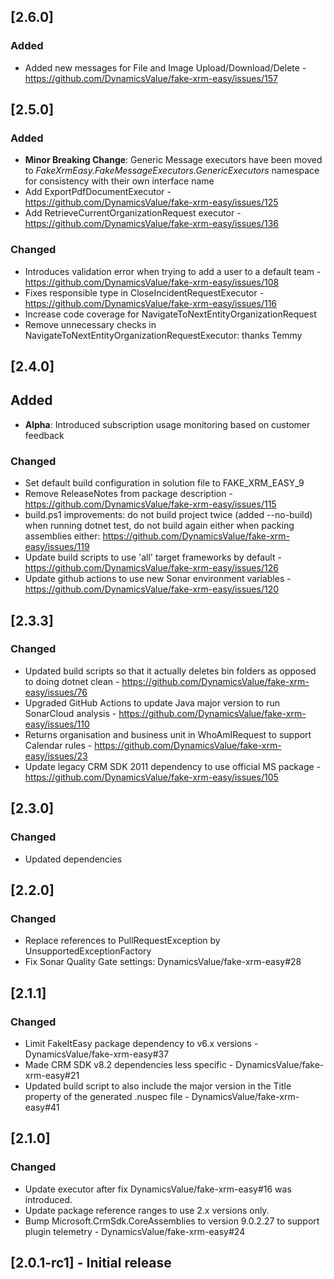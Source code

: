## [2.6.0]

### Added

- Added new messages for File and Image Upload/Download/Delete - https://github.com/DynamicsValue/fake-xrm-easy/issues/157

## [2.5.0]

### Added

- **Minor Breaking Change**:  Generic Message executors have been moved to *FakeXrmEasy.FakeMessageExecutors.GenericExecutors* namespace for consistency with their own interface name
- Add ExportPdfDocumentExecutor - https://github.com/DynamicsValue/fake-xrm-easy/issues/125
- Add RetrieveCurrentOrganizationRequest executor - https://github.com/DynamicsValue/fake-xrm-easy/issues/136 

### Changed

- Introduces validation error when trying to add a user to a default team - https://github.com/DynamicsValue/fake-xrm-easy/issues/108
- Fixes responsible type in CloseIncidentRequestExecutor - https://github.com/DynamicsValue/fake-xrm-easy/issues/116
- Increase code coverage for NavigateToNextEntityOrganizationRequest
- Remove unnecessary checks in NavigateToNextEntityOrganizationRequestExecutor: thanks Temmy

## [2.4.0]

## Added

- **Alpha**: Introduced subscription usage monitoring based on customer feedback

### Changed

- Set default build configuration in solution file to FAKE_XRM_EASY_9
- Remove ReleaseNotes from package description - https://github.com/DynamicsValue/fake-xrm-easy/issues/115
- build.ps1 improvements: do not build project twice (added --no-build) when running dotnet test, do not build again either when packing assemblies either: https://github.com/DynamicsValue/fake-xrm-easy/issues/119
- Update build scripts to use 'all' target frameworks by default - https://github.com/DynamicsValue/fake-xrm-easy/issues/126
- Update github actions to use new Sonar environment variables - https://github.com/DynamicsValue/fake-xrm-easy/issues/120

## [2.3.3]

### Changed

- Updated build scripts so that it actually deletes bin folders as opposed to doing dotnet clean -  https://github.com/DynamicsValue/fake-xrm-easy/issues/76
- Upgraded GitHub Actions to update Java major version to run SonarCloud analysis - https://github.com/DynamicsValue/fake-xrm-easy/issues/110
- Returns organisation and business unit in WhoAmIRequest to support Calendar rules - https://github.com/DynamicsValue/fake-xrm-easy/issues/23
- Update legacy CRM SDK 2011 dependency to use official MS package - https://github.com/DynamicsValue/fake-xrm-easy/issues/105

## [2.3.0]

### Changed

- Updated dependencies

## [2.2.0]

### Changed

- Replace references to PullRequestException by UnsupportedExceptionFactory
- Fix Sonar Quality Gate settings: DynamicsValue/fake-xrm-easy#28

## [2.1.1]

### Changed 

- Limit FakeItEasy package dependency to v6.x versions - DynamicsValue/fake-xrm-easy#37
- Made CRM SDK v8.2 dependencies less specific - DynamicsValue/fake-xrm-easy#21
- Updated build script to also include the major version in the Title property of the generated .nuspec file - DynamicsValue/fake-xrm-easy#41

## [2.1.0]

### Changed

 - Update executor after fix DynamicsValue/fake-xrm-easy#16 was introduced.
 - Update package reference ranges to use 2.x versions only.
 - Bump Microsoft.CrmSdk.CoreAssemblies to version 9.0.2.27 to support plugin telemetry - DynamicsValue/fake-xrm-easy#24



## [2.0.1-rc1] - Initial release